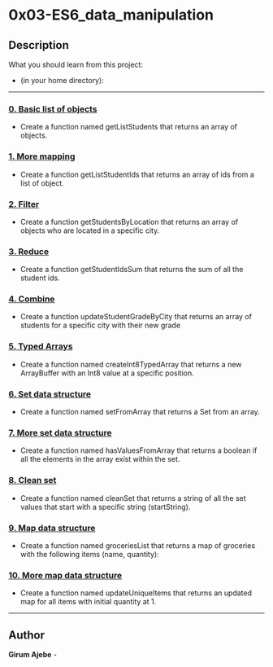# 0x03-ES6_data_manipulation

## Description

What you should learn from this project:

* (in your home directory):

---

### [0. Basic list of objects](./0-get_list_students.js)

* Create a function named getListStudents that returns an array of objects.

### [1. More mapping](./1-get_list_student_ids.js)

* Create a function getListStudentIds that returns an array of ids from a list of object.

### [2. Filter](./2-get_students_by_loc.js)

* Create a function getStudentsByLocation that returns an array of objects who are located in a specific city.

### [3. Reduce](./3-get_ids_sum.js)

* Create a function getStudentIdsSum that returns the sum of all the student ids.

### [4. Combine](./4-update_grade_by_city.js)

* Create a function updateStudentGradeByCity that returns an array of students for a specific city with their new grade

### [5. Typed Arrays](./5-typed_arrays.js)

* Create a function named createInt8TypedArray that returns a new ArrayBuffer with an Int8 value at a specific position.

### [6. Set data structure](./6-set.js)

* Create a function named setFromArray that returns a Set from an array.

### [7. More set data structure](./7-has_array_values.js)

* Create a function named hasValuesFromArray that returns a boolean if all the elements in the array exist within the set.

### [8. Clean set](./8-clean_set.js)

* Create a function named cleanSet that returns a string of all the set values that start with a specific string (startString).

### [9. Map data structure](./9-groceries_list.js)

* Create a function named groceriesList that returns a map of groceries with the following items (name, quantity):

### [10. More map data structure](./10-update_uniq_items.js)

* Create a function named updateUniqueItems that returns an updated map for all items with initial quantity at 1.

---

## Author

**Girum Ajebe** - 
